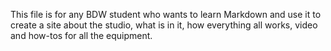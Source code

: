 This file is for any BDW student who wants to learn Markdown and use it to create a site about the studio, what is in it, how everything all works, video and how-tos for all the equipment. 
